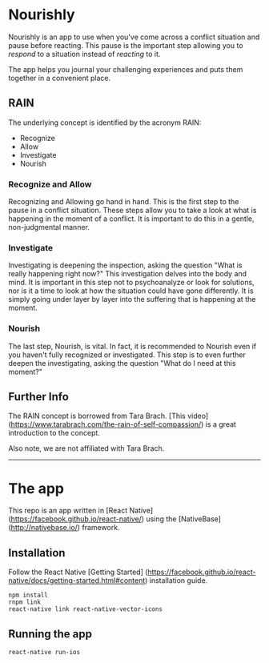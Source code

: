 # Nourishly

Nourishly is an app to use when you've come across a conflict situation
and pause before reacting. This pause is the important step allowing you to
_respond_ to a situation instead of _reacting_ to it.

The app helps you journal your challenging experiences and puts them together
in a convenient place.

## RAIN
The underlying concept is identified by the acronym RAIN:
- Recognize
- Allow
- Investigate
- Nourish

### Recognize and Allow
Recognizing and Allowing go hand in hand. This is the first step to the pause
in a conflict situation. These steps allow you to take a look at what is
happening in the moment of a conflict. It is important to do this in a gentle,
non-judgmental manner.

### Investigate
Investigating is deepening the inspection, asking the question "What is really
happening right now?" This investigation delves into the body and mind. It
is important in this step not to psychoanalyze or look for solutions, nor
is it a time to look at how the situation could have gone differently. It is
simply going under layer by layer into the suffering that is happening at the
moment.

### Nourish
The last step, Nourish, is vital. In fact, it is recommended to Nourish even
if you haven't fully recognized or investigated. This step is to even further
deepen the investigating, asking the question "What do I need at this moment?"

## Further Info
The RAIN concept is borrowed from Tara Brach. [This video]
(https://www.tarabrach.com/the-rain-of-self-compassion/) is a great
introduction to the concept.

Also note, we are not affiliated with Tara Brach.

----------------------

# The app
This repo is an app written in [React Native]
(https://facebook.github.io/react-native/) using the [NativeBase]
(http://nativebase.io/) framework.

## Installation
Follow the React Native [Getting Started]
(https://facebook.github.io/react-native/docs/getting-started.html#content)
installation guide.

```
npm install
rnpm link
react-native link react-native-vector-icons
```

## Running the app
```
react-native run-ios
```
